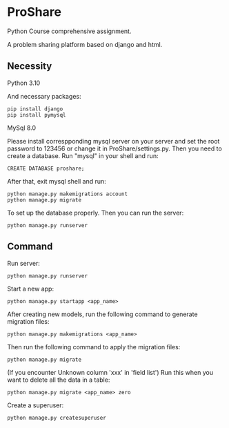 # ProShare

Python Course comprehensive assignment. 

A problem sharing platform based on django and html.

## Necessity

Python 3.10

And necessary packages:

```
pip install django
pip install pymysql
```

MySql 8.0

Please install correspponding mysql server on your server and set the root password to 123456 or change it in ProShare/settings.py.
Then you need to create a database.
Run "mysql" in your shell and run:
```shell
CREATE DATABASE proshare;
```
After that, exit mysql shell and run:
```shell
python manage.py makemigrations account
python manage.py migrate
```
To set up the database properly.
Then you can run the server:
```shell
python manage.py runserver
```

## Command

Run server:

```shell
python manage.py runserver
```

Start a new app:

```shell
python manage.py startapp <app_name>
```

After creating new models, run the following command to generate migration files:

```shell
python manage.py makemigrations <app_name>
```

Then run the following command to apply the migration files:

```shell
python manage.py migrate
```

(If you encounter Unknown column 'xxx' in 'field list') Run this when you want to delete all the data in a table:

```shell
python manage.py migrate <app_name> zero
```

Create a superuser:

```shell
python manage.py createsuperuser
```
